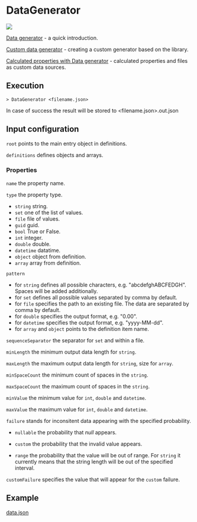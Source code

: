 # DataGenerator

[![](https://img.shields.io/nuget/v/Akov.DataGenerator)](https://www.nuget.org/packages/Akov.DataGenerator/)

[Data generator](https://akovanev.com/2020/08/26/data-generator/) - a quick introduction.

[Custom data generator](https://akovanev.com/2020/08/27/custom-data-generator/) - creating a custom generator based on the library.

[Calculated properties with Data generator](https://akovanev.com/2020/08/31/calculated-properties-with-data-generator/) - calculated properties and files as custom data sources.

## Execution

```
> DataGenerator <filename.json>
```

In case of success the result will be stored to <filename.json>.out.json

## Input configuration

`root` points to the main entry object in definitions.

`definitions` defines objects and arrays.

### Properties

`name` the property name.

`type` the property type. 
* `string` string.
* `set` one of the list of values.
* `file` file of values.
* `guid` guid.
* `bool` True or False.
* `int` integer.
* `double` double.
* `datetime` datatime.
* `object` object from definition.
* `array` array from definition.

`pattern` 
* for `string` defines all possible characters, e.g. "abcdefghABCFEDGH". Spaces will be added additionally.
* for `set` defines all possible values separated by comma by default.
* for `file` specifies the path to an existing file. The data are separated by comma by default. 
* for `double` specifies the output format, e.g. "0.00".
* for `datetime` specifies the output format, e.g. "yyyy-MM-dd".
* for `array` and `object` points to the definition item name.

`sequenceSeparator` the separator for `set` and within a file. 

`minLength` the minimum output data length for `string`.

`maxLength` the maximum output data length for `string`, size for `array`.

`minSpaceCount` the minimum count of spaces in the `string`.

`maxSpaceCount` the maximum count of spaces in the `string`.

`minValue` the minimum value for `int`, `double` and `datetime`.

`maxValue` the maximum value for `int`, `double` and `datetime`.

`failure` stands for inconsitent data appearing with the specified probability. 

* `nullable` the probability that *null* appears.

* `custom` the probability that the invalid value appears.

* `range` the probability that the value will be out of range. For `string` it currently means that the string length will be out of the specified interval.
 
`customFailure` specifies the value that will appear for the `custom` failure.

## Example

[data.json](https://github.com/akovanev/DataGenerator/blob/master/Akov.DataGenerator.Console/data.json)



